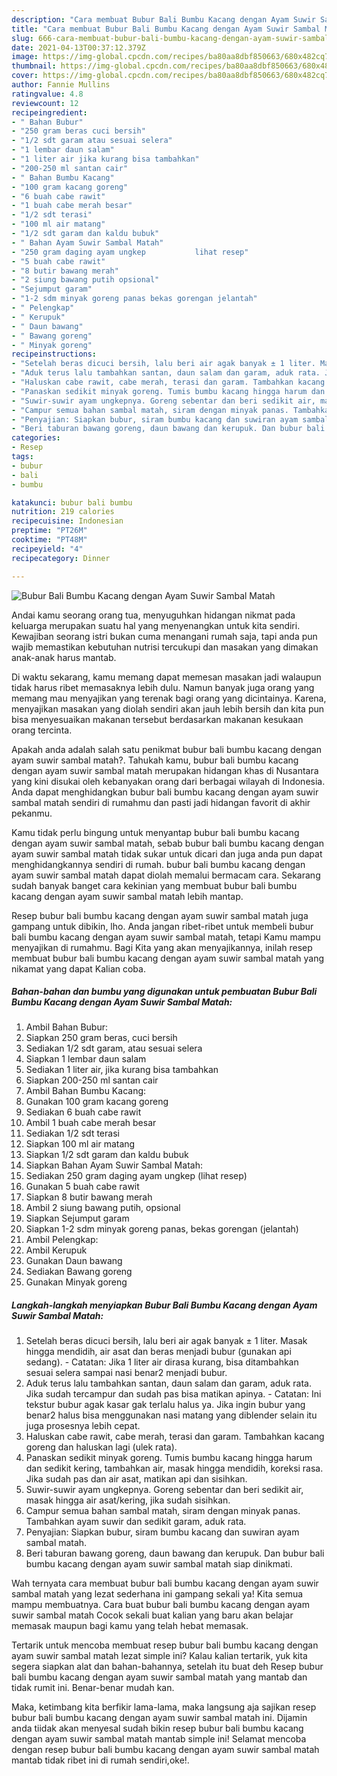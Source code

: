 ```yaml
---
description: "Cara membuat Bubur Bali Bumbu Kacang dengan Ayam Suwir Sambal Matah yang enak dan Mudah Dibuat"
title: "Cara membuat Bubur Bali Bumbu Kacang dengan Ayam Suwir Sambal Matah yang enak dan Mudah Dibuat"
slug: 666-cara-membuat-bubur-bali-bumbu-kacang-dengan-ayam-suwir-sambal-matah-yang-enak-dan-mudah-dibuat
date: 2021-04-13T00:37:12.379Z
image: https://img-global.cpcdn.com/recipes/ba80aa8dbf850663/680x482cq70/bubur-bali-bumbu-kacang-dengan-ayam-suwir-sambal-matah-foto-resep-utama.jpg
thumbnail: https://img-global.cpcdn.com/recipes/ba80aa8dbf850663/680x482cq70/bubur-bali-bumbu-kacang-dengan-ayam-suwir-sambal-matah-foto-resep-utama.jpg
cover: https://img-global.cpcdn.com/recipes/ba80aa8dbf850663/680x482cq70/bubur-bali-bumbu-kacang-dengan-ayam-suwir-sambal-matah-foto-resep-utama.jpg
author: Fannie Mullins
ratingvalue: 4.8
reviewcount: 12
recipeingredient:
- " Bahan Bubur"
- "250 gram beras cuci bersih"
- "1/2 sdt garam atau sesuai selera"
- "1 lembar daun salam"
- "1 liter air jika kurang bisa tambahkan"
- "200-250 ml santan cair"
- " Bahan Bumbu Kacang"
- "100 gram kacang goreng"
- "6 buah cabe rawit"
- "1 buah cabe merah besar"
- "1/2 sdt terasi"
- "100 ml air matang"
- "1/2 sdt garam dan kaldu bubuk"
- " Bahan Ayam Suwir Sambal Matah"
- "250 gram daging ayam ungkep           lihat resep"
- "5 buah cabe rawit"
- "8 butir bawang merah"
- "2 siung bawang putih opsional"
- "Sejumput garam"
- "1-2 sdm minyak goreng panas bekas gorengan jelantah"
- " Pelengkap"
- " Kerupuk"
- " Daun bawang"
- " Bawang goreng"
- " Minyak goreng"
recipeinstructions:
- "Setelah beras dicuci bersih, lalu beri air agak banyak ± 1 liter. Masak hingga mendidih, air asat dan beras menjadi bubur (gunakan api sedang).  Catatan: Jika 1 liter air dirasa kurang, bisa ditambahkan sesuai selera sampai nasi benar2 menjadi bubur."
- "Aduk terus lalu tambahkan santan, daun salam dan garam, aduk rata. Jika sudah tercampur dan sudah pas bisa matikan apinya.  Catatan: Ini tekstur bubur agak kasar gak terlalu halus ya. Jika ingin bubur yang benar2 halus bisa menggunakan nasi matang yang diblender selain itu juga prosesnya lebih cepat."
- "Haluskan cabe rawit, cabe merah, terasi dan garam. Tambahkan kacang goreng dan haluskan lagi (ulek rata)."
- "Panaskan sedikit minyak goreng. Tumis bumbu kacang hingga harum dan sedikit kering, tambahkan air, masak hingga mendidih, koreksi rasa. Jika sudah pas dan air asat, matikan api dan sisihkan."
- "Suwir-suwir ayam ungkepnya. Goreng sebentar dan beri sedikit air, masak hingga air asat/kering, jika sudah sisihkan."
- "Campur semua bahan sambal matah, siram dengan minyak panas. Tambahkan ayam suwir dan sedikit garam, aduk rata."
- "Penyajian: Siapkan bubur, siram bumbu kacang dan suwiran ayam sambal matah."
- "Beri taburan bawang goreng, daun bawang dan kerupuk. Dan bubur bali bumbu kacang dengan ayam suwir sambal matah siap dinikmati."
categories:
- Resep
tags:
- bubur
- bali
- bumbu

katakunci: bubur bali bumbu 
nutrition: 219 calories
recipecuisine: Indonesian
preptime: "PT26M"
cooktime: "PT48M"
recipeyield: "4"
recipecategory: Dinner

---
```



![Bubur Bali Bumbu Kacang dengan Ayam Suwir Sambal Matah](https://img-global.cpcdn.com/recipes/ba80aa8dbf850663/680x482cq70/bubur-bali-bumbu-kacang-dengan-ayam-suwir-sambal-matah-foto-resep-utama.jpg)

Andai kamu seorang orang tua, menyuguhkan hidangan nikmat pada keluarga merupakan suatu hal yang menyenangkan untuk kita sendiri. Kewajiban seorang istri bukan cuma menangani rumah saja, tapi anda pun wajib memastikan kebutuhan nutrisi tercukupi dan masakan yang dimakan anak-anak harus mantab.

Di waktu  sekarang, kamu memang dapat memesan masakan jadi walaupun tidak harus ribet memasaknya lebih dulu. Namun banyak juga orang yang memang mau menyajikan yang terenak bagi orang yang dicintainya. Karena, menyajikan masakan yang diolah sendiri akan jauh lebih bersih dan kita pun bisa menyesuaikan makanan tersebut berdasarkan makanan kesukaan orang tercinta. 



Apakah anda adalah salah satu penikmat bubur bali bumbu kacang dengan ayam suwir sambal matah?. Tahukah kamu, bubur bali bumbu kacang dengan ayam suwir sambal matah merupakan hidangan khas di Nusantara yang kini disukai oleh kebanyakan orang dari berbagai wilayah di Indonesia. Anda dapat menghidangkan bubur bali bumbu kacang dengan ayam suwir sambal matah sendiri di rumahmu dan pasti jadi hidangan favorit di akhir pekanmu.

Kamu tidak perlu bingung untuk menyantap bubur bali bumbu kacang dengan ayam suwir sambal matah, sebab bubur bali bumbu kacang dengan ayam suwir sambal matah tidak sukar untuk dicari dan juga anda pun dapat menghidangkannya sendiri di rumah. bubur bali bumbu kacang dengan ayam suwir sambal matah dapat diolah memalui bermacam cara. Sekarang sudah banyak banget cara kekinian yang membuat bubur bali bumbu kacang dengan ayam suwir sambal matah lebih mantap.

Resep bubur bali bumbu kacang dengan ayam suwir sambal matah juga gampang untuk dibikin, lho. Anda jangan ribet-ribet untuk membeli bubur bali bumbu kacang dengan ayam suwir sambal matah, tetapi Kamu mampu menyajikan di rumahmu. Bagi Kita yang akan menyajikannya, inilah resep membuat bubur bali bumbu kacang dengan ayam suwir sambal matah yang nikamat yang dapat Kalian coba.

<!--inarticleads1-->

##### Bahan-bahan dan bumbu yang digunakan untuk pembuatan Bubur Bali Bumbu Kacang dengan Ayam Suwir Sambal Matah:

1. Ambil  Bahan Bubur:
1. Siapkan 250 gram beras, cuci bersih
1. Sediakan 1/2 sdt garam, atau sesuai selera
1. Siapkan 1 lembar daun salam
1. Sediakan 1 liter air, jika kurang bisa tambahkan
1. Siapkan 200-250 ml santan cair
1. Ambil  Bahan Bumbu Kacang:
1. Gunakan 100 gram kacang goreng
1. Sediakan 6 buah cabe rawit
1. Ambil 1 buah cabe merah besar
1. Sediakan 1/2 sdt terasi
1. Siapkan 100 ml air matang
1. Siapkan 1/2 sdt garam dan kaldu bubuk
1. Siapkan  Bahan Ayam Suwir Sambal Matah:
1. Sediakan 250 gram daging ayam ungkep           (lihat resep)
1. Gunakan 5 buah cabe rawit
1. Siapkan 8 butir bawang merah
1. Ambil 2 siung bawang putih, opsional
1. Siapkan Sejumput garam
1. Siapkan 1-2 sdm minyak goreng panas, bekas gorengan (jelantah)
1. Ambil  Pelengkap:
1. Ambil  Kerupuk
1. Gunakan  Daun bawang
1. Sediakan  Bawang goreng
1. Gunakan  Minyak goreng




<!--inarticleads2-->

##### Langkah-langkah menyiapkan Bubur Bali Bumbu Kacang dengan Ayam Suwir Sambal Matah:

1. Setelah beras dicuci bersih, lalu beri air agak banyak ± 1 liter. Masak hingga mendidih, air asat dan beras menjadi bubur (gunakan api sedang).  - Catatan: Jika 1 liter air dirasa kurang, bisa ditambahkan sesuai selera sampai nasi benar2 menjadi bubur.
1. Aduk terus lalu tambahkan santan, daun salam dan garam, aduk rata. Jika sudah tercampur dan sudah pas bisa matikan apinya.  - Catatan: Ini tekstur bubur agak kasar gak terlalu halus ya. Jika ingin bubur yang benar2 halus bisa menggunakan nasi matang yang diblender selain itu juga prosesnya lebih cepat.
1. Haluskan cabe rawit, cabe merah, terasi dan garam. Tambahkan kacang goreng dan haluskan lagi (ulek rata).
1. Panaskan sedikit minyak goreng. Tumis bumbu kacang hingga harum dan sedikit kering, tambahkan air, masak hingga mendidih, koreksi rasa. Jika sudah pas dan air asat, matikan api dan sisihkan.
1. Suwir-suwir ayam ungkepnya. Goreng sebentar dan beri sedikit air, masak hingga air asat/kering, jika sudah sisihkan.
1. Campur semua bahan sambal matah, siram dengan minyak panas. Tambahkan ayam suwir dan sedikit garam, aduk rata.
1. Penyajian: Siapkan bubur, siram bumbu kacang dan suwiran ayam sambal matah.
1. Beri taburan bawang goreng, daun bawang dan kerupuk. Dan bubur bali bumbu kacang dengan ayam suwir sambal matah siap dinikmati.




Wah ternyata cara membuat bubur bali bumbu kacang dengan ayam suwir sambal matah yang lezat sederhana ini gampang sekali ya! Kita semua mampu membuatnya. Cara buat bubur bali bumbu kacang dengan ayam suwir sambal matah Cocok sekali buat kalian yang baru akan belajar memasak maupun bagi kamu yang telah hebat memasak.

Tertarik untuk mencoba membuat resep bubur bali bumbu kacang dengan ayam suwir sambal matah lezat simple ini? Kalau kalian tertarik, yuk kita segera siapkan alat dan bahan-bahannya, setelah itu buat deh Resep bubur bali bumbu kacang dengan ayam suwir sambal matah yang mantab dan tidak rumit ini. Benar-benar mudah kan. 

Maka, ketimbang kita berfikir lama-lama, maka langsung aja sajikan resep bubur bali bumbu kacang dengan ayam suwir sambal matah ini. Dijamin anda tiidak akan menyesal sudah bikin resep bubur bali bumbu kacang dengan ayam suwir sambal matah mantab simple ini! Selamat mencoba dengan resep bubur bali bumbu kacang dengan ayam suwir sambal matah mantab tidak ribet ini di rumah sendiri,oke!.

